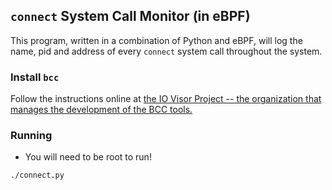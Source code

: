 ## `connect` System Call Monitor (in eBPF)

This program, written in a combination of Python and eBPF, will log
the name, pid and address of every `connect` system call throughout
the system.

### Install `bcc`

Follow the instructions online at [the IO Visor Project -- the organization that manages the development of the BCC tools.](https://github.com/iovisor/bcc/blob/master/INSTALL.md#ubuntu---source)

### Running

* You will need to be root to run!

```
./connect.py
```
